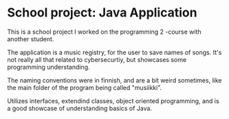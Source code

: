 # School project: Java Application

This is a school project I worked on the programming 2 -course with another student.

The application is a music registry, for the user to save names of songs. It's not really all that related to cybersecurtiy, but showcases some programming understanding. 

The naming conventions were in finnish, and are a bit weird sometimes, like the main folder of the program being called "musiikki".

Utilizes interfaces, extendind classes, object oriented programming, and is a good showcase of understanding basics of Java.
